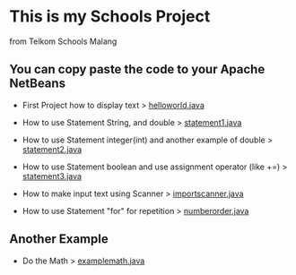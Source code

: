 # This is my Schools Project
from Telkom Schools Malang
<h2>You can copy paste the code to your Apache NetBeans</h2>

* First Project how to display text > [helloworld.java](https://github.com/nurjavier8789/School_PROJ/blob/main/helloworld.java)

* How to use Statement String, and double > [statement1.java](https://github.com/nurjavier8789/School_PROJ/blob/main/statement1.java)

* How to use Statement integer(int) and another example of double > [statement2.java](https://github.com/nurjavier8789/School_PROJ/blob/main/statement2.java)

* How to use Statement boolean and use assignment operator (like +=) > [statement3.java](https://github.com/nurjavier8789/School_PROJ/blob/main/statement3.java)

* How to make input text using Scanner > [importscanner.java](https://github.com/nurjavier8789/School_PROJ/blob/main/importscanner.java)

* How to use Statement "for" for repetition > [numberorder.java](https://github.com/nurjavier8789/School_PROJ/blob/main/numberorder.java)

<h2>Another Example</h2>

* Do the Math > [examplemath.java](https://github.com/nurjavier8789/School_PROJ/blob/main/examplemath.java)
